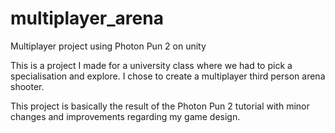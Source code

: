 # multiplayer_arena
Multiplayer project using Photon Pun 2 on unity

This is a project I made for a university class where we had to pick a specialisation and explore. I chose to create a multiplayer third person arena shooter.

This project is basically the result of the Photon Pun 2 tutorial with minor changes and improvements regarding my game design. 
